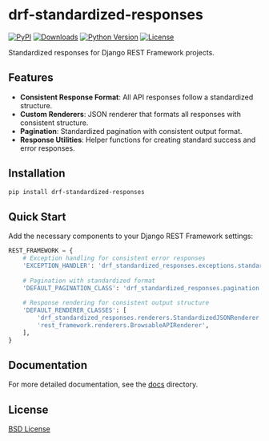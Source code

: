 # drf-standardized-responses

[![PyPI](https://img.shields.io/pypi/v/drf-standardized-responses.svg)](https://pypi.org/project/drf-standardized-responses/)
[![Downloads](https://static.pepy.tech/personalized-badge/drf-standardized-responses?period=total&units=international_system&left_color=grey&right_color=blue&left_text=Downloads)](https://pepy.tech/project/drf-standardized-responses)
[![Python Version](https://img.shields.io/pypi/pyversions/drf-standardized-responses.svg)](https://pypi.org/project/drf-standardized-responses/)
[![License](https://img.shields.io/badge/license-BSD-blue.svg)](LICENSE)

Standardized responses for Django REST Framework projects.

## Features

- **Consistent Response Format**: All API responses follow a standardized structure.
- **Custom Renderers**: JSON renderer that formats all responses with consistent structure.
- **Pagination**: Standardized pagination with consistent output format.
- **Response Utilities**: Helper functions for creating standard success and error responses.

## Installation

```bash
pip install drf-standardized-responses
```

## Quick Start

Add the necessary components to your Django REST Framework settings:

```python
REST_FRAMEWORK = {
    # Exception handling for consistent error responses
    'EXCEPTION_HANDLER': 'drf_standardized_responses.exceptions.standardized_exception_handler',
    
    # Pagination with standardized format
    'DEFAULT_PAGINATION_CLASS': 'drf_standardized_responses.pagination.StandardizedPageNumberPagination',
    
    # Response rendering for consistent output structure
    'DEFAULT_RENDERER_CLASSES': [
        'drf_standardized_responses.renderers.StandardizedJSONRenderer',
        'rest_framework.renderers.BrowsableAPIRenderer',
    ],
}
```

## Documentation

For more detailed documentation, see the [docs](./docs) directory.

## License

[BSD License](LICENSE)
